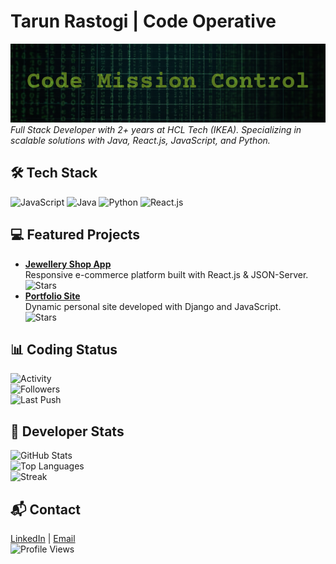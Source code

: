 # Tarun Rastogi | Code Operative
[![Code Mission Control](https://github.com/voidCrest-mayur/voidCrest-mayur/raw/main/assets/banner.png)](https://github.com/voidCrest-mayur)  
*Full Stack Developer with 2+ years at HCL Tech (IKEA). Specializing in scalable solutions with Java, React.js, JavaScript, and Python.*

## 🛠️ Tech Stack
![JavaScript](https://img.shields.io/badge/-JavaScript-4B5320?style=flat-square&logo=javascript&color=4B5320) 
![Java](https://img.shields.io/badge/-Java-4B5320?style=flat-square&logo=java&color=4B5320) 
![Python](https://img.shields.io/badge/-Python-4B5320?style=flat-square&logo=python&color=4B5320) 
![React.js](https://img.shields.io/badge/-React.js-4B5320?style=flat-square&logo=react&color=4B5320)

## 💻 Featured Projects
- **[Jewellery Shop App](https://github.com/voidCrest-mayur/jewellery-shop-app)**  
  Responsive e-commerce platform built with React.js & JSON-Server.  
  ![Stars](https://img.shields.io/github/stars/voidCrest-mayur/jewellery-shop?style=social&label=Stars&color=6B8E23)
- **[Portfolio Site](https://github.com/voidCrest-mayur/portfolio)**  
  Dynamic personal site developed with Django and JavaScript.  
  ![Stars](https://img.shields.io/github/stars/voidCrest-mayur/portfolio?style=social&label=Stars&color=6B8E23)

## 📊 Coding Status
![Activity](https://img.shields.io/github/commit-activity/w/voidCrest-mayur/voidCrest-mayur?style=flat-square&label=Commits&color=6B8E23)  
![Followers](https://img.shields.io/github/followers/voidCrest-mayur?style=flat-square&label=Followers&color=6B8E23)  
![Last Push](https://img.shields.io/github/last-commit/voidCrest-mayur/voidCrest-mayur?style=flat-square&label=Last+Push&color=6B8E23)

## 🔧 Developer Stats
![GitHub Stats](https://github-readme-stats.vercel.app/api?username=voidCrest-mayur&show_icons=true&theme=merko&hide_border=true&bg_color=1A2B34&title_color=6B8E23&text_color=9ACD32&icon_color=6B8E23)  
![Top Languages](https://github-readme-stats.vercel.app/api/top-langs/?username=voidCrest-mayur&layout=compact&theme=merko&hide_border=true&bg_color=1A2B34&title_color=6B8E23&text_color=9ACD32&icon_color=6B8E23)  
![Streak](https://github-readme-streak-stats.herokuapp.com/?user=voidCrest-mayur&theme=merko&hide_border=true&background=1A2B34&stroke=6B8E23&ring=6B8E23&fire=6B8E23&currStreakNum=9ACD32&sideNums=9ACD32&currStreakLabel=6B8E23&sideLabels=6B8E23&dates=9ACD32)

## 📬 Contact
[LinkedIn](https://linkedin.com/in/tarunrastogi) | [Email](mailto:rastogitarun9@gmail.com)  
![Profile Views](https://komarev.com/ghpvc/?username=voidCrest-mayur&color=6B8E23&label=Views)
